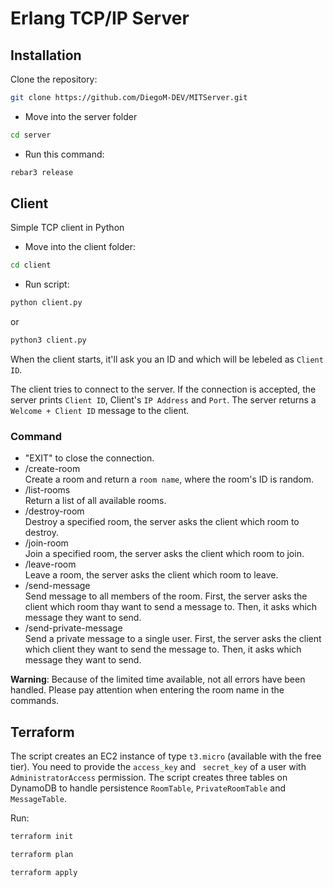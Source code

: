 # Erlang TCP/IP Server
## Installation
Clone the repository:
```bash
git clone https://github.com/DiegoM-DEV/MITServer.git
```

- Move into the server folder
```bash
cd server
```

- Run this command:
```bash
rebar3 release
```


## Client
Simple TCP client in Python
- Move into the client folder:
```bash
cd client
```
- Run script:
```bash
python client.py
```
  or
```bash
python3 client.py
```
When the client starts, it'll ask you an ID and which will be lebeled as `Client ID`.

The client tries to connect to the server. If the connection is accepted, the server prints `Client ID`, Client's `IP Address` and `Port`. The server returns a `Welcome + Client ID` message to the client.


### Command
- "EXIT" to close the connection.
- /create-room<br>
  Create a room and return a `room name`, where the room's ID is random.
- /list-rooms<br>
  Return a list of all available rooms.
- /destroy-room<br>
  Destroy a specified room, the server asks the client which room to destroy.
- /join-room<br>
  Join a specified room, the server asks the client which room to join.
- /leave-room<br>
  Leave a room, the server asks the client which room to leave.
- /send-message<br>
  Send message to all members of the room. First, the server asks the client which room thay want to send a message to. Then, it asks which message they want to send.
- /send-private-message<br>
  Send a private message to a single user. First, the server asks the client which client they want to send the message to. Then, it asks which message they want to send.<br>

**Warning**: Because of the limited time available, not all errors have been handled. Please pay attention when entering the room name in the commands.

## Terraform
The script creates an EC2 instance of type `t3.micro` (available with the free tier). You need to provide the `access_key` and ` secret_key` of a user with ` AdministratorAccess` permission.
The script creates three tables on DynamoDB to handle persistence `RoomTable`, `PrivateRoomTable` and `MessageTable`.

Run:
 ```bash
terraform init
```
```bash
terraform plan
```
```bash
terraform apply
```
